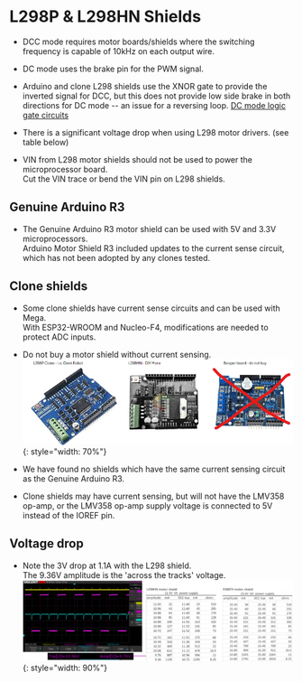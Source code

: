 # L298P & L298HN Shields

- DCC mode requires motor boards/shields where the switching frequency is capable of 10kHz on each output wire.

- DC mode uses the brake pin for the PWM signal.  

- Arduino and clone L298 shields use the XNOR gate to provide the inverted signal for DCC, but this does not provide low side brake in both directions for DC mode -- an issue for a reversing loop. [DC mode logic gate circuits](/reference/05-dc-mode-logic.md)

- There is a significant voltage drop when using L298 motor drivers. (see table below)  

- VIN from L298 motor shields should not be used to power the microprocessor board.  
  Cut the VIN trace or bend the VIN pin on L298 shields.  
  
## Genuine Arduino R3

- The Genuine Arduino R3 motor shield can be used with 5V and 3.3V microprocessors.  
  Arduino Motor Shield R3 included updates to the current sense circuit, which has not been adopted by any clones tested.  

## Clone shields

- Some clone shields have current sense circuits and can be used with Mega.  
  With ESP32-WROOM and Nucleo-F4, modifications are needed to protect ADC inputs.  

- Do not buy a motor shield without current sensing.  
  ![L298 clone shields](/_static/images/ex8874/l298-shield-x3.png){: style="width: 70%"}

- We have found no shields which have the same current sensing circuit as the Genuine Arduino R3.

- Clone shields may have current sensing, but will not have the LMV358 op-amp, or the LMV358 op-amp supply voltage is connected to 5V instead of the IOREF pin.

## Voltage drop

- Note the 3V drop at 1.1A with the L298 shield.  
  The 9.36V amplitude is the 'across the tracks' voltage.  
  ![L298 EX8874 voltage table](/_static/images/ex8874/l298-ex8874-voltage.png){: style="width: 90%"}
